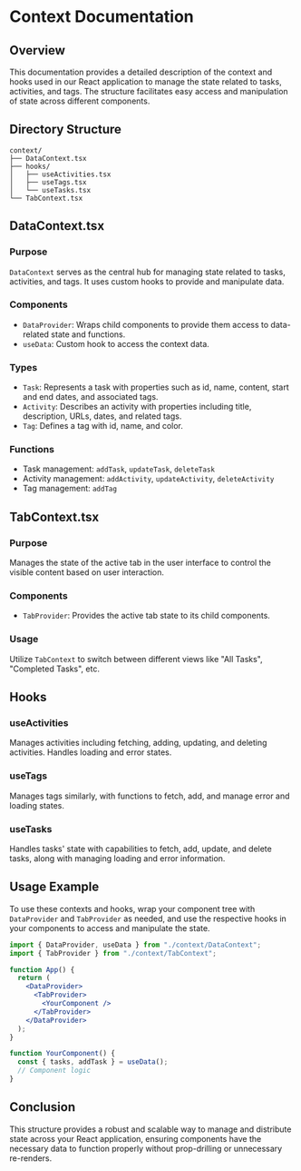 # Context Documentation

## Overview

This documentation provides a detailed description of the context and hooks used in our React application to manage the state related to tasks, activities, and tags. The structure facilitates easy access and manipulation of state across different components.

## Directory Structure

```
context/
├── DataContext.tsx
├── hooks/
│   ├── useActivities.tsx
│   ├── useTags.tsx
│   └── useTasks.tsx
└── TabContext.tsx
```

## DataContext.tsx

### Purpose

`DataContext` serves as the central hub for managing state related to tasks, activities, and tags. It uses custom hooks to provide and manipulate data.

### Components

- `DataProvider`: Wraps child components to provide them access to data-related state and functions.
- `useData`: Custom hook to access the context data.

### Types

- `Task`: Represents a task with properties such as id, name, content, start and end dates, and associated tags.
- `Activity`: Describes an activity with properties including title, description, URLs, dates, and related tags.
- `Tag`: Defines a tag with id, name, and color.

### Functions

- Task management: `addTask`, `updateTask`, `deleteTask`
- Activity management: `addActivity`, `updateActivity`, `deleteActivity`
- Tag management: `addTag`

## TabContext.tsx

### Purpose

Manages the state of the active tab in the user interface to control the visible content based on user interaction.

### Components

- `TabProvider`: Provides the active tab state to its child components.

### Usage

Utilize `TabContext` to switch between different views like "All Tasks", "Completed Tasks", etc.

## Hooks

### useActivities

Manages activities including fetching, adding, updating, and deleting activities. Handles loading and error states.

### useTags

Manages tags similarly, with functions to fetch, add, and manage error and loading states.

### useTasks

Handles tasks' state with capabilities to fetch, add, update, and delete tasks, along with managing loading and error information.

## Usage Example

To use these contexts and hooks, wrap your component tree with `DataProvider` and `TabProvider` as needed, and use the respective hooks in your components to access and manipulate the state.

```jsx
import { DataProvider, useData } from "./context/DataContext";
import { TabProvider } from "./context/TabContext";

function App() {
  return (
    <DataProvider>
      <TabProvider>
        <YourComponent />
      </TabProvider>
    </DataProvider>
  );
}

function YourComponent() {
  const { tasks, addTask } = useData();
  // Component logic
}
```

## Conclusion

This structure provides a robust and scalable way to manage and distribute state across your React application, ensuring components have the necessary data to function properly without prop-drilling or unnecessary re-renders.
